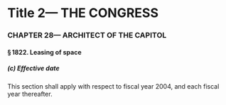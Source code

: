 
# Title 2— THE CONGRESS
### CHAPTER 28— ARCHITECT OF THE CAPITOL
#### § 1822. Leasing of space
##### (c) Effective date

This section shall apply with respect to fiscal year 2004, and each fiscal year thereafter.
